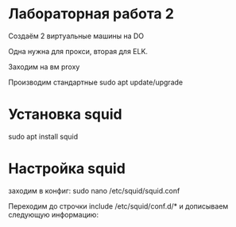 # Лабораторная работа 2
Создаём 2 виртуальные машины на DO

Одна нужна для прокси, вторая для ELK.

Заходим на вм proxy

Производим стандартные sudo apt update/upgrade

# Установка squid

sudo apt install squid

# Настройка squid

заходим в конфиг:
sudo nano /etc/squid/squid.conf

Переходим до строчки include /etc/squid/conf.d/*
и дописываем следующую информацию:
